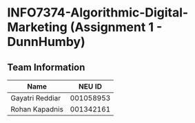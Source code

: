 # INFO7374-Algorithmic-Digital-Marketing (Assignment 1 - DunnHumby)

## Team Information
| Name        | NEU ID           | 
| ------------- |:-------------:| 
| Gayatri Reddiar      | 001058953 | 
| Rohan Kapadnis | 001342161      |   


